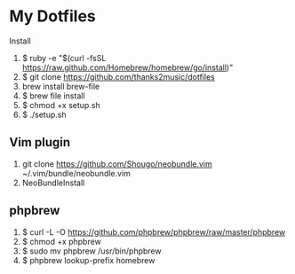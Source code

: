 # My Dotfiles

Install

1. $ ruby -e "$(curl -fsSL https://raw.github.com/Homebrew/homebrew/go/install)"
2. $ git clone https://github.com/thanks2music/dotfiles
3. brew install brew-file
4. $ brew file install
5. $ chmod +x setup.sh
6. $ ./setup.sh

## Vim plugin

1. git clone https://github.com/Shougo/neobundle.vim ~/.vim/bundle/neobundle.vim
2. NeoBundleInstall

## phpbrew

1. $ curl -L -O https://github.com/phpbrew/phpbrew/raw/master/phpbrew
2. $ chmod +x phpbrew
3. $ sudo mv phpbrew /usr/bin/phpbrew
4. $ phpbrew lookup-prefix homebrew

